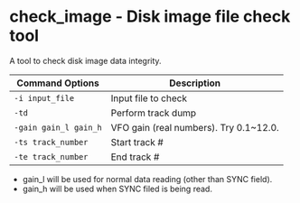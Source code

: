 # check_image - Disk image file check tool  

A tool to check disk image data integrity.  

|Command Options|Description|
|-|-|
|`-i input_file`|Input file to check|
|`-td`|Perform track dump|
|`-gain gain_l gain_h`|VFO gain (real numbers). Try 0.1~12.0.|
|`-ts track_number`|Start track #|
|`-te track_number`|End track #|

- gain_l will be used for normal data reading (other than SYNC field).
- gain_h will be used when SYNC filed is being read.
